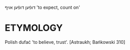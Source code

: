 דופֿען
דופֿען אויף
'to expect, count on'

ETYMOLOGY
===========
Polish dufać 'to believe, trust'. 
[Astraukh; Bańkowski 310]